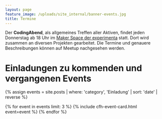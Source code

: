 ```yaml
---
layout: page
feature_image: /uploads/site_internal/banner-events.jpg
title: Termine
---
```


Der __CodingAbend__, als allgemeines Treffen aller Aktiven, findet jeden Donnerstag ab 18 Uhr im [Maker Space der experimenta](https://makerspace.experimenta.science/) statt.
Dort wird zusammen an diversen Projekten gearbeitet. Die Termine und genauere Beschreibungen können auf
Meetup nachgesehen werden.

# Einladungen zu kommenden und vergangenen Events

<div class="cfh-cards">
{% assign events = site.posts | where: 'category', 'Einladung' | sort: 'date' | reverse %}

{% for event in events limit: 3 %}
      {% include cfh-event-card.html event=event %}
{% endfor %}
</div>

